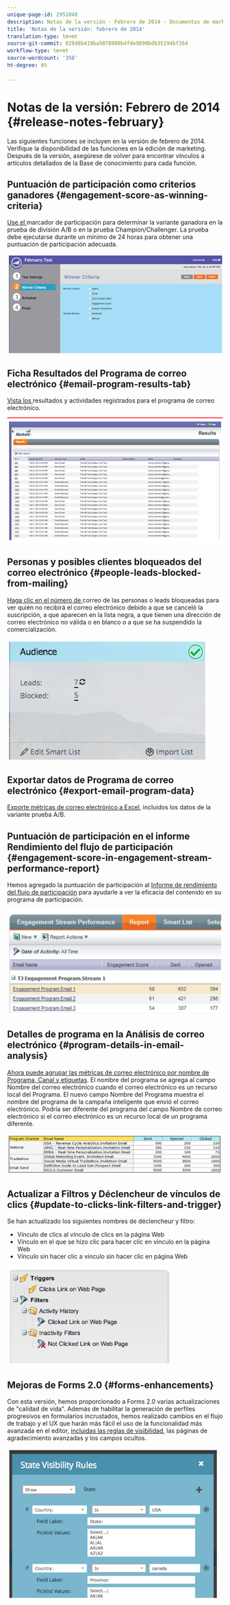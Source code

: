 ```yaml
---
unique-page-id: 2951048
description: Notas de la versión - Febrero de 2014 - Documentos de marketing - Documentación del producto
title: 'Notas de la versión: febrero de 2014'
translation-type: tm+mt
source-git-commit: 029d8b419ba5078980b4fde9890bdb35194bf264
workflow-type: tm+mt
source-wordcount: '358'
ht-degree: 0%

---
```



# Notas de la versión: Febrero de 2014 {#release-notes-february}

Las siguientes funciones se incluyen en la versión de febrero de 2014. Verifique la disponibilidad de las funciones en la edición de marketing. Después de la versión, asegúrese de volver para encontrar vínculos a artículos detallados de la Base de conocimiento para cada función.

## Puntuación de participación como criterios ganadores {#engagement-score-as-winning-criteria}

[Use el ](/help/marketo/product-docs/email-marketing/email-programs/email-program-actions/email-test-a-b-test/define-the-a-b-test-winner-criteria.md) marcador de participación para determinar la variante ganadora en la prueba de división A/B o en la prueba Champion/Challenger. La prueba debe ejecutarse durante un mínimo de 24 horas para obtener una puntuación de participación adecuada.

![](assets/image2014-9-22-10-3a46-3a49.png)

## Ficha Resultados del Programa de correo electrónico {#email-program-results-tab}

[Vista los ](/help/marketo/product-docs/email-marketing/email-programs/email-program-data/view-email-program-results.md) resultados y actividades registrados para el programa de correo electrónico.

![](assets/image2014-9-22-10-3a47-3a19.png)

## Personas y posibles clientes bloqueados del correo electrónico {#people-leads-blocked-from-mailing}

[Haga clic en el número de ](/help/marketo/product-docs/email-marketing/email-programs/managing-people-in-email-programs/define-an-audience-with-a-smart-list.md) correo de las personas o leads bloqueadas para ver quién no recibirá el correo electrónico debido a que se canceló la suscripción, a que aparecen en la lista negra, a que tienen una dirección de correo electrónico no válida o en blanco o a que se ha suspendido la comercialización.

![](assets/image2014-9-22-10-3a47-3a42.png)

## Exportar datos de Programa de correo electrónico {#export-email-program-data}

[Exporte métricas de correo electrónico a Excel](/help/marketo/product-docs/email-marketing/email-programs/email-program-data/export-email-program-dashboard-to-excel.md), incluidos los datos de la variante prueba A/B.

## Puntuación de participación en el informe Rendimiento del flujo de participación {#engagement-score-in-engagement-stream-performance-report}

Hemos agregado la puntuación de participación al [Informe de rendimiento del flujo de participación](/help/marketo/product-docs/email-marketing/drip-nurturing/reports-and-notifications/engagement-stream-performance-report.md) para ayudarle a ver la eficacia del contenido en su programa de participación.

![](assets/image2014-9-22-10-3a50-3a36.png)

## Detalles de programa en la Análisis de correo electrónico {#program-details-in-email-analysis}

[Ahora puede agrupar las métricas de correo electrónico por nombre de Programa, Canal y etiquetas](/help/marketo/product-docs/reporting/revenue-cycle-analytics/email-analysis/build-an-email-analysis-report-that-shows-program-information.md). El nombre del programa se agrega al campo Nombre del correo electrónico cuando el correo electrónico es un recurso local del Programa. El nuevo campo Nombre del Programa muestra el nombre del programa de la campaña inteligente que envió el correo electrónico. Podría ser diferente del programa del campo Nombre de correo electrónico si el correo electrónico es un recurso local de un programa diferente.

![](assets/image2014-9-22-10-3a50-3a57.png)

## Actualizar a Filtros y Déclencheur de vínculos de clics {#update-to-clicks-link-filters-and-trigger}

Se han actualizado los siguientes nombres de déclencheur y filtro:

* Vínculo de clics al vínculo de clics en la página Web
* Vínculo en el que se hizo clic para hacer clic en vínculo en la página Web
* Vínculo sin hacer clic a vínculo sin hacer clic en página Web

![](assets/image2014-9-22-10-3a51-3a31.png)

## Mejoras de Forms 2.0 {#forms-enhancements}

Con esta versión, hemos proporcionado a Forms 2.0 varias actualizaciones de &quot;calidad de vida&quot;. Además de habilitar la generación de perfiles progresivos en formularios incrustados, hemos realizado cambios en el flujo de trabajo y el UX que harán más fácil el uso de la funcionalidad más avanzada en el editor, [incluidas las reglas de visibilidad](/help/marketo/product-docs/demand-generation/forms/form-fields/dynamically-toggle-visibility-of-a-form-field.md), las páginas de agradecimiento avanzadas y los campos ocultos.

![](assets/image2014-9-22-10-3a51-3a54.png)
